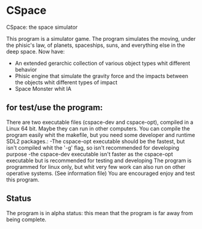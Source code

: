 # CSpace
CSpace: the space simulator

This program is a simulator game. The program simulates the moving, under the phisic's law, of planets, spaceships, suns, and everything else in the deep space.
Now have:
- An extended gerarchic collection of various object types whit different behavior
- Phisic engine that simulate the gravity force and the impacts between the objects whit different types of impact
- Space Monster whit IA

for test/use the program:
-------------------------
There are two executable files (cspace-dev and cspace-opt), compiled in a Linux 64 bit. Maybe they can run in other computers.
You can compile the program easily whit the makefile, but you need some developer and runtime SDL2 packages.:
-The cspace-opt executable should be the fastest, but isn't compiled whit the '-g' flag, so isn't recommended for developing purpose
-the cspace-dev executable isn't faster as the cspace-opt executable but is recommended for testing and developing
The program is programmed for linux only, but whit very few work can also run on other operative systems. (See information file)
You are encouraged enjoy and test this program.

Status
------
The program is in alpha status: this mean that the program is far away from being complete.
